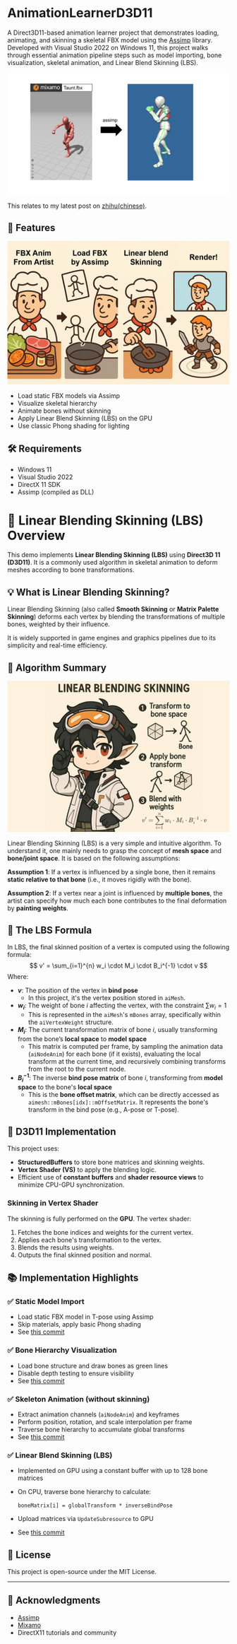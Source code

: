 # AnimationLearnerD3D11

A Direct3D11-based animation learner project that demonstrates loading, animating, and skinning a skeletal FBX model using the [Assimp](https://github.com/assimp/assimp) library. Developed with Visual Studio 2022 on Windows 11, this project walks through essential animation pipeline steps such as model importing, bone visualization, skeletal animation, and Linear Blend Skinning (LBS).

![image-20250601011732235](assets/image-20250601011732235.png)

This relates to my latest post on [zhihu(chinese)](https://zhuanlan.zhihu.com/p/1912302424607143569).

## 📌 Features

![image-20250601012233917](assets/image-20250601012233917.png)

- Load static FBX models via Assimp
- Visualize skeletal hierarchy
- Animate bones without skinning
- Apply Linear Blend Skinning (LBS) on the GPU
- Use classic Phong shading for lighting

## 🛠 Requirements

- Windows 11
- Visual Studio 2022
- DirectX 11 SDK
- Assimp (compiled as DLL)



# 🦴 Linear Blending Skinning (LBS) Overview

This demo implements **Linear Blending Skinning (LBS)** using **Direct3D 11 (D3D11)**. It is a commonly used algorithm in skeletal animation to deform meshes according to bone transformations.

## 💡 What is Linear Blending Skinning?

Linear Blending Skinning (also called **Smooth Skinning** or **Matrix Palette Skinning**) deforms each vertex by blending the transformations of multiple bones, weighted by their influence.

It is widely supported in game engines and graphics pipelines due to its simplicity and real-time efficiency.

## 🧮 Algorithm Summary

![image-20250601012405617](assets/image-20250601012405617.png)

Linear Blending Skinning (LBS) is a very simple and intuitive algorithm. To understand it, one mainly needs to grasp the concept of **mesh space** and **bone/joint space**. It is based on the following assumptions:

**Assumption 1**: If a vertex is influenced by a single bone, then it remains **static relative to that bone** (i.e., it moves rigidly with the bone).

**Assumption 2**: If a vertex near a joint is influenced by **multiple bones**, the artist can specify how much each bone contributes to the final deformation by **painting weights**.

## 📐 The LBS Formula

In LBS, the final skinned position of a vertex is computed using the following formula:
$$
v' = \sum_{i=1}^{n} w_i \cdot M_i \cdot B_i^{-1} \cdot v
$$
Where:

- **$v$**: The position of the vertex in **bind pose**
  - In this project, it's the vertex position stored in `aiMesh`.
- **$w_i$**: The weight of bone $i$ affecting the vertex, with the constraint $\sum w_i = 1$
  - This is represented in the `aiMesh`'s `mBones` array, specifically within the `aiVertexWeight` structure.
- **$M_i$**: The current transformation matrix of bone $i$, usually transforming from the bone’s **local space** to **model space**
  - This matrix is computed per frame, by sampling the animation data (`aiNodeAnim`) for each bone (if it exists), evaluating the local transform at the current time, and recursively combining transforms from the root to the current node.
- **$B_i^{-1}$**: The inverse **bind pose matrix** of bone $i$, transforming from **model space** to the bone's **local space**
  - This is the **bone offset matrix**, which can be directly accessed as `aimesh::mBones[idx]::mOffsetMatrix`. It represents the bone's transform in the bind pose (e.g., A-pose or T-pose).

## 🚀 D3D11 Implementation

This project uses:

- **StructuredBuffers** to store bone matrices and skinning weights.
- **Vertex Shader (VS)** to apply the blending logic.
- Efficient use of **constant buffers** and **shader resource views** to minimize CPU-GPU synchronization.

### Skinning in Vertex Shader

The skinning is fully performed on the **GPU**. The vertex shader:

1. Fetches the bone indices and weights for the current vertex.
2. Applies each bone's transformation to the vertex.
3. Blends the results using weights.
4. Outputs the final skinned position and normal.

## 📚 Implementation Highlights

### ✅ Static Model Import

- Load static FBX model in T-pose using Assimp
- Skip materials, apply basic Phong shading
- See [this commit](https://github.com/liubai01/AnimationLearnerD3D11/commit/fd692236946dda99be815293eb0bced116690114)

### ✅ Bone Hierarchy Visualization

- Load bone structure and draw bones as green lines
- Disable depth testing to ensure visibility
- See [this commit](https://github.com/liubai01/AnimationLearnerD3D11/commit/63ec58661ac09bfd44ba2673f545077aaa510ad1)

### ✅ Skeleton Animation (without skinning)

- Extract animation channels (`aiNodeAnim`) and keyframes
- Perform position, rotation, and scale interpolation per frame
- Traverse bone hierarchy to accumulate global transforms
- See [this commit](https://github.com/liubai01/AnimationLearnerD3D11/commit/01709501d3de971dcc39016c53b6c86fe2928287)



### ✅ Linear Blend Skinning (LBS)

- Implemented on GPU using a constant buffer with up to 128 bone matrices

- On CPU, traverse bone hierarchy to calculate:

  ```
  boneMatrix[i] = globalTransform * inverseBindPose
  ```

- Upload matrices via `UpdateSubresource` to GPU

- See [this commit](https://github.com/liubai01/AnimationLearnerD3D11/commit/40119dd5abc6e0ac37ead3752d1b7509206c93ed)

## 📄 License

This project is open-source under the MIT License.

------

## 🙌 Acknowledgments

- [Assimp](https://github.com/assimp/assimp)
- [Mixamo](https://www.mixamo.com/)
- DirectX11 tutorials and community